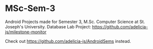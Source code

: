 # MSc-Sem-3
Android Projects made for Semester 3, M.Sc. Computer Science at St. Joseph's University. Database Lab Project: https://github.com/adelicia-js/milestone-monitor

Check out https://github.com/adelicia-js/AndroidSems instead.
